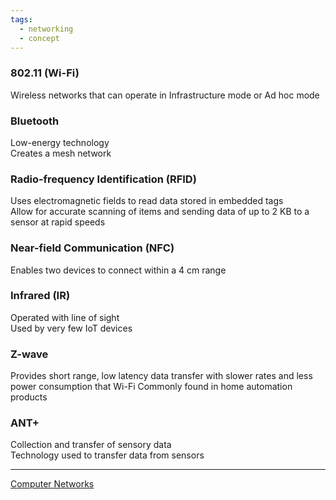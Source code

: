 ```yaml
---
tags:
  - networking
  - concept
---
```


### 802.11 (Wi-Fi)

Wireless networks that can operate in Infrastructure mode or Ad hoc mode

### Bluetooth

Low-energy technology  
Creates a mesh network

### Radio-frequency Identification (RFID)

Uses electromagnetic fields to read data stored in embedded tags  
Allow for accurate scanning of items and sending data of up to 2 KB to a sensor at rapid speeds

### Near-field Communication (NFC)

Enables two devices to connect within a 4 cm range

### Infrared (IR)

Operated with line of sight  
Used by very few IoT devices

### Z-wave

Provides short range, low latency data transfer with slower rates and less power consumption that Wi-Fi
Commonly found in home automation products

### ANT+

Collection and transfer of sensory data  
Technology used to transfer data from sensors

---

[Computer Networks](../Computer%20Networks.md)
